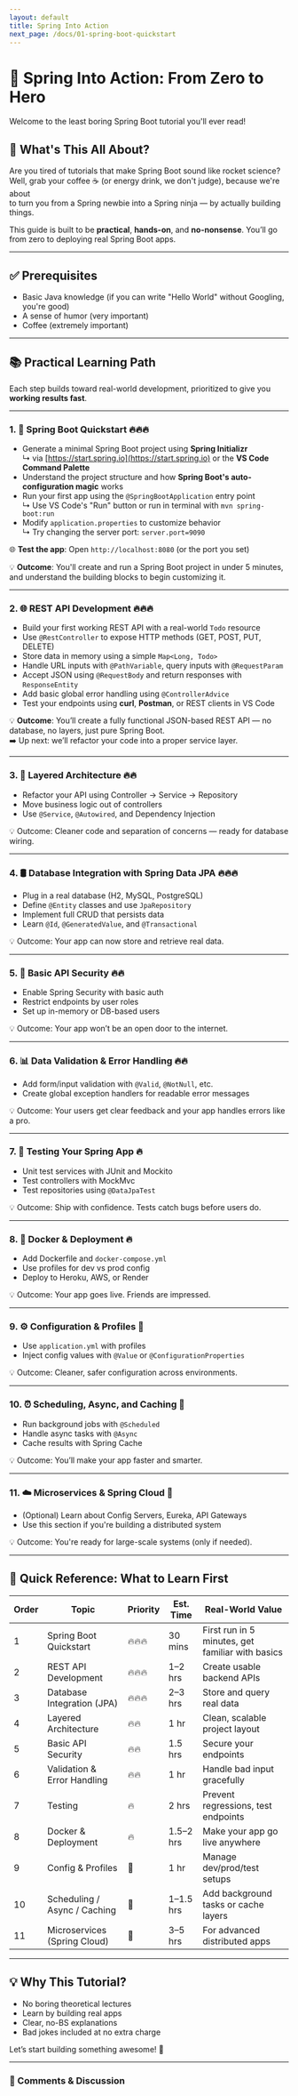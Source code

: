 ```yaml
---
layout: default
title: Spring Into Action
next_page: /docs/01-spring-boot-quickstart
---
```


# 🌱 Spring Into Action: From Zero to Hero

Welcome to the least boring Spring Boot tutorial you'll ever read!

## 🤔 What's This All About?

Are you tired of tutorials that make Spring Boot sound like rocket science?  
Well, grab your coffee ☕ (or energy drink, we don't judge), because we're about  
to turn you from a Spring newbie into a Spring ninja — by actually building things.

This guide is built to be **practical**, **hands-on**, and **no-nonsense**. You’ll go from zero to deploying real Spring Boot apps.

---

## ✅ Prerequisites

- Basic Java knowledge (if you can write "Hello World" without Googling, you're good)
- A sense of humor (very important)
- Coffee (extremely important)

---

## 📚 Practical Learning Path

Each step builds toward real-world development, prioritized to give you **working results fast**.

---

### 1. 🏁 Spring Boot Quickstart 🔥🔥🔥

- Generate a minimal Spring Boot project using **Spring Initializr**  
  ↳ via [https://start.spring.io](https://start.spring.io) or the **VS Code Command Palette**
- Understand the project structure and how **Spring Boot's auto-configuration magic** works
- Run your first app using the `@SpringBootApplication` entry point  
  ↳ Use VS Code's "Run" button or run in terminal with `mvn spring-boot:run`
- Modify `application.properties` to customize behavior  
  ↳ Try changing the server port: `server.port=9090`

🌐 **Test the app**: Open `http://localhost:8080` (or the port you set)

💡 **Outcome**: You'll create and run a Spring Boot project in under 5 minutes, and understand the building blocks to begin customizing it.

---

### 2. 🌐 REST API Development 🔥🔥🔥

- Build your first working REST API with a real-world `Todo` resource
- Use `@RestController` to expose HTTP methods (GET, POST, PUT, DELETE)
- Store data in memory using a simple `Map<Long, Todo>`
- Handle URL inputs with `@PathVariable`, query inputs with `@RequestParam`
- Accept JSON using `@RequestBody` and return responses with `ResponseEntity`
- Add basic global error handling using `@ControllerAdvice`
- Test your endpoints using **curl**, **Postman**, or REST clients in VS Code

💡 **Outcome**: You’ll create a fully functional JSON-based REST API — no database, no layers, just pure Spring Boot.  
➡️ Up next: we’ll refactor your code into a proper service layer.

---

### 3. 🧠 Layered Architecture 🔥🔥
- Refactor your API using Controller → Service → Repository
- Move business logic out of controllers
- Use `@Service`, `@Autowired`, and Dependency Injection

💡 Outcome: Cleaner code and separation of concerns — ready for database wiring.

---

### 4. 🛢️ Database Integration with Spring Data JPA 🔥🔥🔥
- Plug in a real database (H2, MySQL, PostgreSQL)
- Define `@Entity` classes and use `JpaRepository`
- Implement full CRUD that persists data
- Learn `@Id`, `@GeneratedValue`, and `@Transactional`

💡 Outcome: Your app can now store and retrieve real data.

---

### 5. 🔐 Basic API Security 🔥🔥
- Enable Spring Security with basic auth
- Restrict endpoints by user roles
- Set up in-memory or DB-based users

💡 Outcome: Your app won’t be an open door to the internet.

---

### 6. 📊 Data Validation & Error Handling 🔥🔥
- Add form/input validation with `@Valid`, `@NotNull`, etc.
- Create global exception handlers for readable error messages

💡 Outcome: Your users get clear feedback and your app handles errors like a pro.

---

### 7. 🧪 Testing Your Spring App 🔥
- Unit test services with JUnit and Mockito
- Test controllers with MockMvc
- Test repositories using `@DataJpaTest`

💡 Outcome: Ship with confidence. Tests catch bugs before users do.

---

### 8. 🐳 Docker & Deployment 🔥
- Add Dockerfile and `docker-compose.yml`
- Use profiles for dev vs prod config
- Deploy to Heroku, AWS, or Render

💡 Outcome: Your app goes live. Friends are impressed.

---

### 9. ⚙️ Configuration & Profiles 🌿
- Use `application.yml` with profiles
- Inject config values with `@Value` or `@ConfigurationProperties`

💡 Outcome: Cleaner, safer configuration across environments.

---

### 10. ⏰ Scheduling, Async, and Caching 🌿
- Run background jobs with `@Scheduled`
- Handle async tasks with `@Async`
- Cache results with Spring Cache

💡 Outcome: You’ll make your app faster and smarter.

---

### 11. ☁️ Microservices & Spring Cloud 🌿
- (Optional) Learn about Config Servers, Eureka, API Gateways
- Use this section if you're building a distributed system

💡 Outcome: You're ready for large-scale systems (only if needed).

---

## 🧭 Quick Reference: What to Learn First

| Order | Topic                        | Priority | Est. Time | Real-World Value                                 |
| ----- | ---------------------------- | -------- | --------- | ------------------------------------------------ |
| 1     | Spring Boot Quickstart       | 🔥🔥🔥   | 30 mins   | First run in 5 minutes, get familiar with basics |
| 2     | REST API Development         | 🔥🔥🔥   | 1–2 hrs   | Create usable backend APIs                       |
| 3     | Database Integration (JPA)   | 🔥🔥🔥   | 2–3 hrs   | Store and query real data                        |
| 4     | Layered Architecture         | 🔥🔥     | 1 hr      | Clean, scalable project layout                   |
| 5     | Basic API Security           | 🔥🔥     | 1.5 hrs   | Secure your endpoints                            |
| 6     | Validation & Error Handling  | 🔥🔥     | 1 hr      | Handle bad input gracefully                      |
| 7     | Testing                      | 🔥       | 2 hrs     | Prevent regressions, test endpoints              |
| 8     | Docker & Deployment          | 🔥       | 1.5–2 hrs | Make your app go live anywhere                   |
| 9     | Config & Profiles            | 🌿       | 1 hr      | Manage dev/prod/test setups                      |
| 10    | Scheduling / Async / Caching | 🌿       | 1–1.5 hrs | Add background tasks or cache layers             |
| 11    | Microservices (Spring Cloud) | 🌿       | 3–5 hrs   | For advanced distributed apps                    |

---

## 💡 Why This Tutorial?

- No boring theoretical lectures
- Learn by building real apps
- Clear, no-BS explanations
- Bad jokes included at no extra charge

Let’s start building something awesome! 🚀

---
### 💬 Comments & Discussion

<script src="https://giscus.app/client.js"
        data-repo="minweny/spring-zero-to-hero"
        data-repo-id="R_kgDOO2Ofug"
        data-category="General"
        data-category-id="DIC_kwDOO2Ofus4CrDkc"
        data-mapping="pathname"
        data-strict="0"
        data-reactions-enabled="1"
        data-emit-metadata="0"
        data-input-position="bottom"
        data-theme="light"
        data-lang="en"
        crossorigin="anonymous"
        async>
</script>
<div class="giscus"></div>
